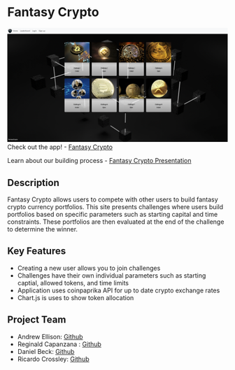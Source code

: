 # Fantasy Crypto
![Landing Page of Fantasy Crypto](./public/assets/fantasy_crypto_homepage.png)
Check out the app! - [Fantasy Crypto](https://fantasy-crypto1.herokuapp.com/)

Learn about our building process - [Fantasy Crypto Presentation](https://docs.google.com/presentation/d/1eyA2Jt7HzZJRYMVMcgdJqWwgvhX0Teu7o8g6pJQ4Vo8/edit?usp=sharing)

## Description
Fantasy Crypto allows users to compete with other users to build fantasy crypto currency portfolios. This site presents challenges where users build portfolios based on specific parameters such as starting capital and time constraints. These portfolios are then evaluated at the end of the challenge to determine the winner. 

## Key Features
- Creating a new user allows you to join challenges
- Challenges have their own individual parameters such as starting captial, allowed tokens, and time limits
- Application uses coinpaprika API for up to date crypto exchange rates
- Chart.js is uses to show token allocation

## Project Team
- Andrew Ellison: [Github](https://github.com/Ellisonac)
- Reginald Capanzana : [Github](https://github.com/reginaldcapanzana)
- Daniel Beck: [Github](https://github.com/beckdan)
- Ricardo Crossley: [Github](https://github.com/rickyesc1)


